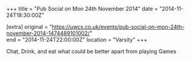 +++
title = "Pub Social on Mon 24th November 2014"
date = "2014-11-24T18:30:00Z"

[extra]
original = "https://uwcs.co.uk/events/pub-social-on-mon-24th-november-2014-1474489101002/"    
end = "2014-11-24T22:00:00Z"
location = "Varsity"
+++

Chat, Drink, and eat what could be better apart from playing Games

